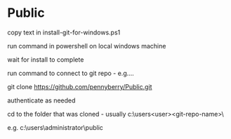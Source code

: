 # Public

copy text in install-git-for-windows.ps1

run command in powershell on local windows machine

wait for install to complete

run command to connect to git repo - e.g....

git clone https://github.com/pennyberry/Public.git

authenticate as needed

cd to the folder that was cloned - usually c:\users\<user>\<git-repo-name>\

e.g. c:\users\administrator\public
